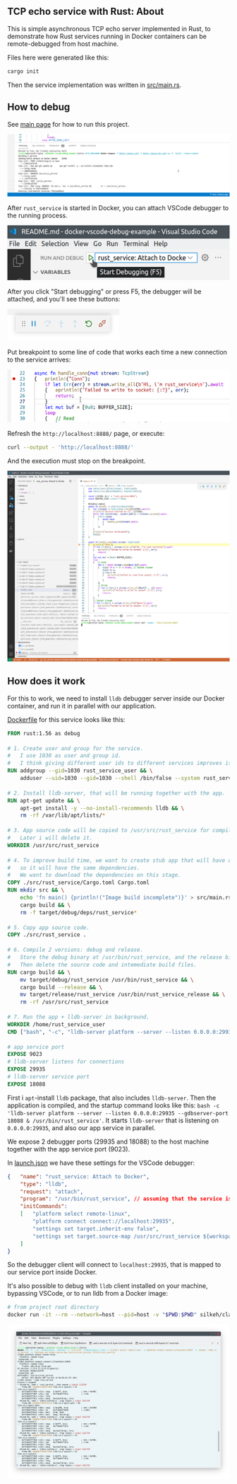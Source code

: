 ## TCP echo service with Rust: About

This is simple asynchronous TCP echo server implemented in Rust, to demonstrate how Rust services running in Docker containers can be remote-debugged from host machine.

Files here were generated like this:

```bash
cargo init
```

Then the service implementation was written in [src/main.rs](./src/main.rs).

## How to debug

See [main page](../../README.md) for how to run this project.

![image: docker-compose](../../readme-assets/docker-compose-up-dev.png)

After `rust_service` is started in Docker, you can attach VSCode debugger to the running process.

![image: F5](../../readme-assets/rust_service-f5.png)

After you click "Start debugging" or press F5, the debugger will be attached, and you'll see these buttons:

![image: F5 started](../../readme-assets/f5.png)

Put breakpoint to some line of code that works each time a new connection to the service arrives:

![image: breakpoint](../../readme-assets/rust_service-breakpoint.png)

Refresh the `http://localhost:8888/` page, or execute:

```bash
curl --output - 'http://localhost:8888/'
```

And the execution must stop on the breakpoint.

![image: breakpoint](../../readme-assets/rust_service-breakpoint-hit.png)

## How does it work

For this to work, we need to install `lldb` debugger server inside our Docker container, and run it in parallel with our application.

[Dockerfile](../../infra/rust_service/Dockerfile) for this service looks like this:

```dockerfile
FROM rust:1.56 as debug

# 1. Create user and group for the service.
#	I use 1030 as user and group id.
#	I think giving different user ids to different services improves isolation.
RUN addgroup --gid=1030 rust_service_user && \
	adduser --uid=1030 --gid=1030 --shell /bin/false --system rust_service_user

# 2. Install lldb-server, that will be running together with the app.
RUN apt-get update && \
	apt-get install -y --no-install-recommends lldb && \
	rm -rf /var/lib/apt/lists/*

# 3. App source code will be copied to /usr/src/rust_service for compilation.
#	Later i will delete it.
WORKDIR /usr/src/rust_service

# 4. To improve build time, we want to create stub app that will have our Cargo.toml file,
#	so it will have the same dependencies.
#	We want to download the dependencies on this stage.
COPY ./src/rust_service/Cargo.toml Cargo.toml
RUN mkdir src && \
	echo 'fn main() {println!("Image build incomplete")}' > src/main.rs && \
	cargo build && \
	rm -f target/debug/deps/rust_service*

# 5. Copy app source code.
COPY ./src/rust_service .

# 6. Compile 2 versions: debug and release.
#	Store the debug binary at /usr/bin/rust_service, and the release binary at /usr/bin/rust_service_release.
#	Then delete the source code and intemediate build files.
RUN cargo build && \
	mv target/debug/rust_service /usr/bin/rust_service && \
	cargo build --release && \
	mv target/release/rust_service /usr/bin/rust_service_release && \
	rm -rf /usr/src/rust_service

# 7. Run the app + lldb-server in background.
WORKDIR /home/rust_service_user
CMD ["bash", "-c", "lldb-server platform --server --listen 0.0.0.0:29935 --gdbserver-port 18088 & /usr/bin/rust_service"]

# app service port
EXPOSE 9023
# lldb-server listens for connections
EXPOSE 29935
# lldb-server service port
EXPOSE 18088
```

First i `apt`-install `lldb` package, that also includes `lldb-server`.
Then the application is compiled, and the startup command looks like this: `bash -c 'lldb-server platform --server --listen 0.0.0.0:29935 --gdbserver-port 18088 & /usr/bin/rust_service'`.
It starts `lldb-server` that is listening on `0.0.0.0:29935`, and also our app service in parallel.

We expose 2 debugger ports (29935 and 18088) to the host machine together with the app service port (9023).

In [launch.json](../../.vscode/launch.json) we have these settings for the VSCode debugger:

```json
{	"name": "rust_service: Attach to Docker",
	"type": "lldb",
	"request": "attach",
	"program": "/usr/bin/rust_service", // assuming that the service is running under this name in the container
	"initCommands":
	[	"platform select remote-linux",
		"platform connect connect://localhost:29935",
		"settings set target.inherit-env false",
		"settings set target.source-map /usr/src/rust_service ${workspaceFolder}/src/rust_service"
	]
}
```

So the debugger client will connect to `localhost:29935`, that is mapped to our service port inside Docker.

It's also possible to debug with `lldb` client installed on your machine, bypassing VSCode, or to run lldb from a Docker image:

```bash
# from project root directory
docker run -it --rm --network=host --pid=host -v "$PWD:$PWD" silkeh/clang:12 lldb -o 'platform select remote-linux' -o 'platform connect connect://localhost:29935' -o 'attach --name rust_service' -o "settings set target.source-map /usr/src/rust_service $PWD/src/rust_service"
```

![image: lldb cli](../../readme-assets/rust_service_lldb_cli.png)
